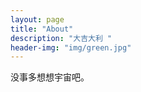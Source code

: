 ```yaml
---
layout: page
title: "About"
description: "大吉大利 "
header-img: "img/green.jpg"
---
```


没事多想想宇宙吧。





